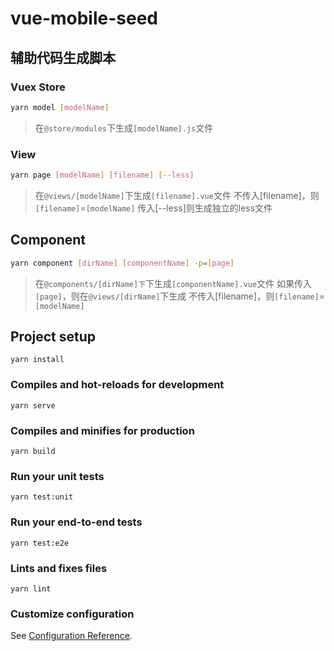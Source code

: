 # vue-mobile-seed

## 辅助代码生成脚本

### Vuex Store
```bash
yarn model [modelName]
```
> 在`@store/modules`下生成`[modelName].js`文件

### View

```bash
yarn page [modelName] [filename] [--less]
```
> 在`@views/[modelName]`下生成`[filename].vue`文件
> 不传入[filename]，则`[filename]`=`[modelName]`
> 传入[--less]则生成独立的less文件

## Component
```bash
yarn component [dirName] [componentName] -p=[page]
```
> 在`@components/[dirName]下`下生成`[componentName].vue`文件
> 如果传入`[page]`，则在`@views/[dirName]`下生成
> 不传入[filename]，则`[filename]`=`[modelName]`

## Project setup
```
yarn install
```

### Compiles and hot-reloads for development
```
yarn serve
```

### Compiles and minifies for production
```
yarn build
```

### Run your unit tests
```
yarn test:unit
```

### Run your end-to-end tests
```
yarn test:e2e
```

### Lints and fixes files
```
yarn lint
```

### Customize configuration
See [Configuration Reference](https://cli.vuejs.org/config/).
